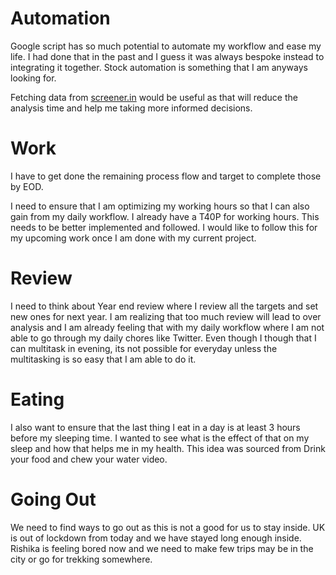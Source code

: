 # Automation
Google script has so much potential to automate my workflow and ease my life. I had done that in the past and I guess it was always bespoke instead to integrating it together. Stock automation is something that I am anyways looking for. 

Fetching data from [screener.in](http://www.screener.in) would be useful as that will reduce the analysis time and help me taking more informed decisions. 

# Work
I have to get done the remaining process flow and target to complete those by EOD.

I need to ensure that I am optimizing my working hours so that I can also gain from my daily workflow. I already have a T40P for working hours. This needs to be better implemented and followed. I would like to follow this for my upcoming work once I am done with my current project.

# Review
I need to think about Year end review where I review all the targets and set new ones for next year. I am realizing that too much review will lead to over analysis and I am already feeling that with my daily workflow where I am not able to go through my daily chores like Twitter. Even though I though that I can multitask in evening, its not possible for everyday unless the multitasking is so easy that I am able to do it.


# Eating
I also want to ensure that the last thing I eat in a day is at least 3 hours before my sleeping time. I wanted to see what is the effect of that on my sleep and how that helps me in my health. This idea was sourced from Drink your food and chew your water video. 

# Going Out
We need to find ways to go out as this is not a good for us to stay inside. UK is out of lockdown from today and we have stayed long enough inside. Rishika is feeling bored now and we need to make few trips may be in the city or go for trekking somewhere. 
